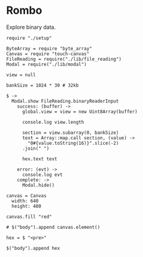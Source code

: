 Rombo
=====

Explore binary data.

    require "./setup"

    ByteArray = require "byte_array"
    Canvas = require "touch-canvas"
    FileReading = require("./lib/file_reading")
    Modal = require("./lib/modal")

    view = null

    bankSize = 1024 * 30 # 32kb

    $ ->
      Modal.show FileReading.binaryReaderInput
        success: (buffer) ->
          global.view = view = new Uint8Array(buffer)

          console.log view.length

          section = view.subarray(0, bankSize)
          text = Array::map.call section, (value) ->
            "0#{value.toString(16)}".slice(-2)
          .join(" ")

          hex.text text

        error: (evt) ->
          console.log evt
        complete: ->
          Modal.hide()

    canvas = Canvas
      width: 640
      height: 480

    canvas.fill "red"

    # $("body").append canvas.element()
    
    hex = $ "<pre>"

    $("body").append hex
